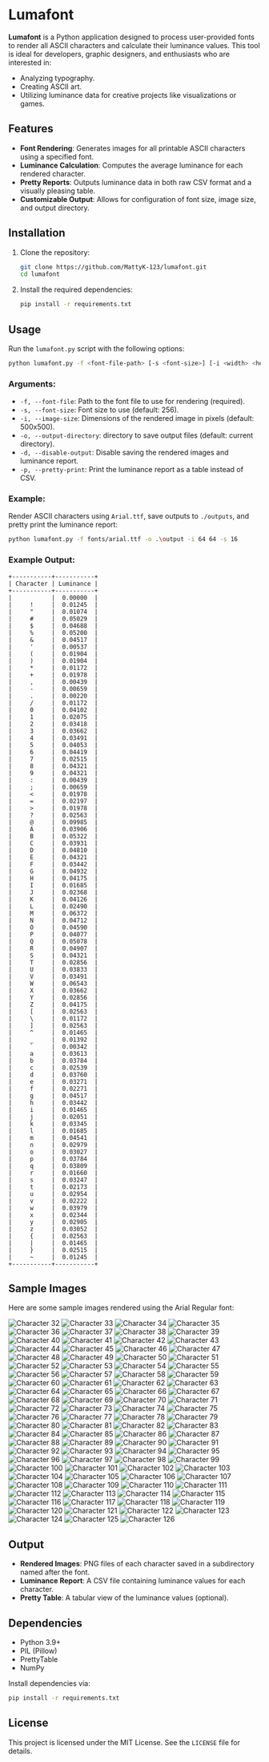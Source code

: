 # Lumafont

**Lumafont** is a Python application designed to process user-provided fonts to render all ASCII characters and calculate their luminance values. This tool is ideal for developers, graphic designers, and enthusiasts who are interested in:

- Analyzing typography.
- Creating ASCII art.
- Utilizing luminance data for creative projects like visualizations or games.

## Features

- **Font Rendering**: Generates images for all printable ASCII characters using a specified font.
- **Luminance Calculation**: Computes the average luminance for each rendered character.
- **Pretty Reports**: Outputs luminance data in both raw CSV format and a visually pleasing table.
- **Customizable Output**: Allows for configuration of font size, image size, and output directory.

## Installation

1. Clone the repository:
   ```bash
   git clone https://github.com/MattyK-123/lumafont.git
   cd lumafont
   ```
2. Install the required dependencies:
   ```bash
   pip install -r requirements.txt
   ```

## Usage

Run the `lumafont.py` script with the following options:

```bash
python lumafont.py -f <font-file-path> [-s <font-size>] [-i <width> <height>] [-o <output-directory>] [-d] [-p]
```

### Arguments:

- `-f, --font-file`: Path to the font file to use for rendering (required).
- `-s, --font-size`: Font size to use (default: 256).
- `-i, --image-size`: Dimensions of the rendered image in pixels (default: 500x500).
- `-o, --output-directory`: directory to save output files (default: current directory).
- `-d, --disable-output`: Disable saving the rendered images and luminance report.
- `-p, --pretty-print`: Print the luminance report as a table instead of CSV.

### Example:

Render ASCII characters using `Arial.ttf`, save outputs to `./outputs`, and pretty print the luminance report:

```bash
python lumafont.py -f fonts/arial.ttf -o .\output -i 64 64 -s 16
```

### Example Output:

```text
+-----------+-----------+
| Character | Luminance |
+-----------+-----------+
|           |  0.00000  |
|     !     |  0.01245  |
|     "     |  0.01074  |
|     #     |  0.05029  |
|     $     |  0.04688  |
|     %     |  0.05200  |
|     &     |  0.04517  |
|     '     |  0.00537  |
|     (     |  0.01904  |
|     )     |  0.01904  |
|     *     |  0.01172  |
|     +     |  0.01978  |
|     ,     |  0.00439  |
|     -     |  0.00659  |
|     .     |  0.00220  |
|     /     |  0.01172  |
|     0     |  0.04102  |
|     1     |  0.02075  |
|     2     |  0.03418  |
|     3     |  0.03662  |
|     4     |  0.03491  |
|     5     |  0.04053  |
|     6     |  0.04419  |
|     7     |  0.02515  |
|     8     |  0.04321  |
|     9     |  0.04321  |
|     :     |  0.00439  |
|     ;     |  0.00659  |
|     <     |  0.01978  |
|     =     |  0.02197  |
|     >     |  0.01978  |
|     ?     |  0.02563  |
|     @     |  0.09985  |
|     A     |  0.03906  |
|     B     |  0.05322  |
|     C     |  0.03931  |
|     D     |  0.04810  |
|     E     |  0.04321  |
|     F     |  0.03442  |
|     G     |  0.04932  |
|     H     |  0.04175  |
|     I     |  0.01685  |
|     J     |  0.02368  |
|     K     |  0.04126  |
|     L     |  0.02490  |
|     M     |  0.06372  |
|     N     |  0.04712  |
|     O     |  0.04590  |
|     P     |  0.04077  |
|     Q     |  0.05078  |
|     R     |  0.04907  |
|     S     |  0.04321  |
|     T     |  0.02856  |
|     U     |  0.03833  |
|     V     |  0.03491  |
|     W     |  0.06543  |
|     X     |  0.03662  |
|     Y     |  0.02856  |
|     Z     |  0.04175  |
|     [     |  0.02563  |
|     \     |  0.01172  |
|     ]     |  0.02563  |
|     ^     |  0.01465  |
|     _     |  0.01392  |
|     `     |  0.00342  |
|     a     |  0.03613  |
|     b     |  0.03784  |
|     c     |  0.02539  |
|     d     |  0.03760  |
|     e     |  0.03271  |
|     f     |  0.02271  |
|     g     |  0.04517  |
|     h     |  0.03442  |
|     i     |  0.01465  |
|     j     |  0.02051  |
|     k     |  0.03345  |
|     l     |  0.01685  |
|     m     |  0.04541  |
|     n     |  0.02979  |
|     o     |  0.03027  |
|     p     |  0.03784  |
|     q     |  0.03809  |
|     r     |  0.01660  |
|     s     |  0.03247  |
|     t     |  0.02173  |
|     u     |  0.02954  |
|     v     |  0.02222  |
|     w     |  0.03979  |
|     x     |  0.02344  |
|     y     |  0.02905  |
|     z     |  0.03052  |
|     {     |  0.02563  |
|     |     |  0.01465  |
|     }     |  0.02515  |
|     ~     |  0.01245  |
+-----------+-----------+
```
## Sample Images

Here are some sample images rendered using the Arial Regular font:

![Character 32](./output/Arial%20Regular/32.png)
![Character 33](./output/Arial%20Regular/33.png)
![Character 34](./output/Arial%20Regular/34.png)
![Character 35](./output/Arial%20Regular/35.png)
![Character 36](./output/Arial%20Regular/36.png)
![Character 37](./output/Arial%20Regular/37.png)
![Character 38](./output/Arial%20Regular/38.png)
![Character 39](./output/Arial%20Regular/39.png)
![Character 40](./output/Arial%20Regular/40.png)
![Character 41](./output/Arial%20Regular/41.png)
![Character 42](./output/Arial%20Regular/42.png)
![Character 43](./output/Arial%20Regular/43.png)
![Character 44](./output/Arial%20Regular/44.png)
![Character 45](./output/Arial%20Regular/45.png)
![Character 46](./output/Arial%20Regular/46.png)
![Character 47](./output/Arial%20Regular/47.png)
![Character 48](./output/Arial%20Regular/48.png)
![Character 49](./output/Arial%20Regular/49.png)
![Character 50](./output/Arial%20Regular/50.png)
![Character 51](./output/Arial%20Regular/51.png)
![Character 52](./output/Arial%20Regular/52.png)
![Character 53](./output/Arial%20Regular/53.png)
![Character 54](./output/Arial%20Regular/54.png)
![Character 55](./output/Arial%20Regular/55.png)
![Character 56](./output/Arial%20Regular/56.png)
![Character 57](./output/Arial%20Regular/57.png)
![Character 58](./output/Arial%20Regular/58.png)
![Character 59](./output/Arial%20Regular/59.png)
![Character 60](./output/Arial%20Regular/60.png)
![Character 61](./output/Arial%20Regular/61.png)
![Character 62](./output/Arial%20Regular/62.png)
![Character 63](./output/Arial%20Regular/63.png)
![Character 64](./output/Arial%20Regular/64.png)
![Character 65](./output/Arial%20Regular/65.png)
![Character 66](./output/Arial%20Regular/66.png)
![Character 67](./output/Arial%20Regular/67.png)
![Character 68](./output/Arial%20Regular/68.png)
![Character 69](./output/Arial%20Regular/69.png)
![Character 70](./output/Arial%20Regular/70.png)
![Character 71](./output/Arial%20Regular/71.png)
![Character 72](./output/Arial%20Regular/72.png)
![Character 73](./output/Arial%20Regular/73.png)
![Character 74](./output/Arial%20Regular/74.png)
![Character 75](./output/Arial%20Regular/75.png)
![Character 76](./output/Arial%20Regular/76.png)
![Character 77](./output/Arial%20Regular/77.png)
![Character 78](./output/Arial%20Regular/78.png)
![Character 79](./output/Arial%20Regular/79.png)
![Character 80](./output/Arial%20Regular/80.png)
![Character 81](./output/Arial%20Regular/81.png)
![Character 82](./output/Arial%20Regular/82.png)
![Character 83](./output/Arial%20Regular/83.png)
![Character 84](./output/Arial%20Regular/84.png)
![Character 85](./output/Arial%20Regular/85.png)
![Character 86](./output/Arial%20Regular/86.png)
![Character 87](./output/Arial%20Regular/87.png)
![Character 88](./output/Arial%20Regular/88.png)
![Character 89](./output/Arial%20Regular/89.png)
![Character 90](./output/Arial%20Regular/90.png)
![Character 91](./output/Arial%20Regular/91.png)
![Character 92](./output/Arial%20Regular/92.png)
![Character 93](./output/Arial%20Regular/93.png)
![Character 94](./output/Arial%20Regular/94.png)
![Character 95](./output/Arial%20Regular/95.png)
![Character 96](./output/Arial%20Regular/96.png)
![Character 97](./output/Arial%20Regular/97.png)
![Character 98](./output/Arial%20Regular/98.png)
![Character 99](./output/Arial%20Regular/99.png)
![Character 100](./output/Arial%20Regular/100.png)
![Character 101](./output/Arial%20Regular/101.png)
![Character 102](./output/Arial%20Regular/102.png)
![Character 103](./output/Arial%20Regular/103.png)
![Character 104](./output/Arial%20Regular/104.png)
![Character 105](./output/Arial%20Regular/105.png)
![Character 106](./output/Arial%20Regular/106.png)
![Character 107](./output/Arial%20Regular/107.png)
![Character 108](./output/Arial%20Regular/108.png)
![Character 109](./output/Arial%20Regular/109.png)
![Character 110](./output/Arial%20Regular/110.png)
![Character 111](./output/Arial%20Regular/111.png)
![Character 112](./output/Arial%20Regular/112.png)
![Character 113](./output/Arial%20Regular/113.png)
![Character 114](./output/Arial%20Regular/114.png)
![Character 115](./output/Arial%20Regular/115.png)
![Character 116](./output/Arial%20Regular/116.png)
![Character 117](./output/Arial%20Regular/117.png)
![Character 118](./output/Arial%20Regular/118.png)
![Character 119](./output/Arial%20Regular/119.png)
![Character 120](./output/Arial%20Regular/120.png)
![Character 121](./output/Arial%20Regular/121.png)
![Character 122](./output/Arial%20Regular/122.png)
![Character 123](./output/Arial%20Regular/123.png)
![Character 124](./output/Arial%20Regular/124.png)
![Character 125](./output/Arial%20Regular/125.png)
![Character 126](./output/Arial%20Regular/126.png)



## Output

- **Rendered Images**: PNG files of each character saved in a subdirectory named after the font.
- **Luminance Report**: A CSV file containing luminance values for each character.
- **Pretty Table**: A tabular view of the luminance values (optional).

## Dependencies

- Python 3.9+
- PIL (Pillow)
- PrettyTable
- NumPy

Install dependencies via:
```bash
pip install -r requirements.txt
```
## License

This project is licensed under the MIT License. See the `LICENSE` file for details.